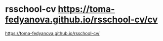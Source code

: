 # rsschool-cv https://toma-fedyanova.github.io/rsschool-cv/cv
https://toma-fedyanova.github.io/rsschool-cv/
